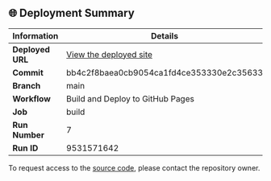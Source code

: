 ## 🌐 Deployment Summary

| Information | Details |
|-------------|---------|
| **Deployed URL** | [View the deployed site](https://First-Matter.github.io/public-demo) |
| **Commit** | bb4c2f8baea0cb9054ca1fd4ce353330e2c35633 |
| **Branch** | main |
| **Workflow** | Build and Deploy to GitHub Pages |
| **Job** | build |
| **Run Number** | 7 |
| **Run ID** | 9531571642 |

To request access to the [source code](https://github.com/First-Matter/flappy-jam-2024), please contact the repository owner.
